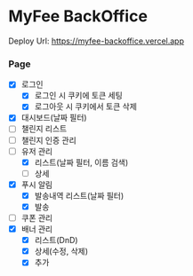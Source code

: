 # MyFee BackOffice

Deploy Url: https://myfee-backoffice.vercel.app

### Page

- [x] 로그인
  - [x] 로그인 시 쿠키에 토큰 세팅
  - [x] 로그아웃 시 쿠키에서 토큰 삭제
- [x] 대시보드(날짜 필터)
- [ ] 챌린지 리스트
- [ ] 챌린지 인증 관리
- [ ] 유저 관리
  - [x] 리스트(날짜 필터, 이름 검색)
  - [ ] 상세
- [x] 푸시 알림
  - [x] 발송내역 리스트(날짜 필터)
  - [x] 발송
- [ ] 쿠폰 관리
- [x] 배너 관리
  - [x] 리스트(DnD)
  - [x] 상세(수정, 삭제)
  - [x] 추가
